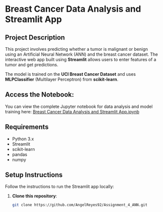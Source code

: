 # Breast Cancer Data Analysis and Streamlit App

## Project Description
This project involves predicting whether a tumor is malignant or benign using an Artificial Neural Network (ANN) and the breast cancer dataset. The interactive web app built using **Streamlit** allows users to enter features of a tumor and get predictions.

The model is trained on the **UCI Breast Cancer Dataset** and uses **MLPClassifier** (Multilayer Perceptron) from **scikit-learn**.

## Access the Notebook:
You can view the complete Jupyter notebook for data analysis and model training here: [Breast Cancer Data Analysis and Streamlit App.ipynb](https://github.com/AngelReyes92/Assignment_4_ANN/blob/main/Breast%20Cancer%20Data%20Analysis%20and%20Streamlit%20App.ipynb)

## Requirements
- Python 3.x
- Streamlit
- scikit-learn
- pandas
- numpy

## Setup Instructions
Follow the instructions to run the Streamlit app locally:

1. **Clone this repository**:
   ```bash
   git clone https://github.com/AngelReyes92/Assignment_4_ANN.git
